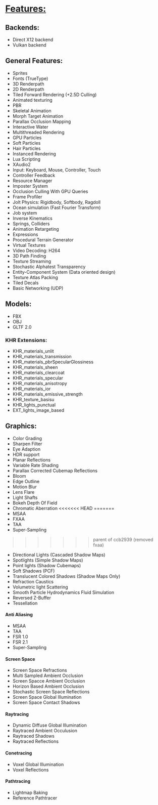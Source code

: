 # <u> Features: </u>

## Backends:

* Direct X12 backend
* Vulkan backend

## General Features:

* Sprites
* Fonts (TrueType)
* 3D Renderpath
* 2D Renderpath
* Tiled Forward Rendering (+2.5D Culling)
* Animated texturing
* PBR
* Skeletal Animation
* Morph Target Animation
* Parallax Occlusion Mapping
* Interactive Water
* Multithreaded Rendering
* GPU Particles
* Soft Particles
* Hair Particles
* Instanced Rendering
* Lua Scripting
* XAudio2
* Input: Keyboard, Mouse, Controller, Touch
* Controller Feedback
* Resource Manager
* Imposter System
* Occlusion Culling With GPU Queries
* Frame Profiler
* Jolt Physics: Rigidbody, Softbody, Ragdoll
* Ocean simulation (Fast Fourier Transform)
* Job system
* Inverse Kinematics
* Springs, Colliders
* Animation Retargeting
* Expressions
* Procedural Terrain Generator
* Virtual Textures
* Video Decoding: H264
* 3D Path Finding
* Texture Streaming
* Stochastic Alphatest Transparency
* Entity-Component System (Data oriented design)
* Texture Atlas Packing
* Tiled Decals
* Basic Networking (UDP)

## Models:

* FBX
* OBJ
* GLTF 2.0 

### KHR Extensions:
* KHR_materials_unlit
* KHR_materials_transmission
* KHR_materials_pbrSpecularGlossiness
* KHR_materials_sheen
* KHR_materials_clearcoat
* KHR_materials_specular
* KHR_materials_anisotropy
* KHR_materials_ior
* KHR_materials_emissive_strength
* KHR_texture_basisu
* KHR_lights_punctual
* EXT_lights_image_based


## Graphics:

* Color Grading
* Sharpen Filter
* Eye Adaption
* HDR support
* Planar Reflections
* Variable Rate Shading
* Parallax Corrected Cubemap Reflections
* Bloom
* Edge Outline
* Motion Blur
* Lens Flare
* Light Shafts
* Bokeh Depth Of Field
* Chromatic Aberration
<<<<<<< HEAD
=======
* MSAA
* FXAA
* TAA
* Super-Sampling
>>>>>>> parent of ccb2939 (removed fxaa)
* Directional Lights (Cascaded Shadow Maps)
* Spotlights (Simple Shadow Maps)
* Point lights (Shadow Cubemaps)
* Soft Shadows (PCF)
* Translucent Colored Shadows (Shadow Maps Only)
* Refraction Caustics
* Volumetric light Scattering
* Smooth Particle Hydrodynamics Fluid Simulation
* Reversed Z-Buffer
* Tessellation



#### Anti Aliasing
* MSAA
* TAA
* FSR 1.0
* FSR 2.1
* Super-Sampling

#### Screen Space

* Screen Space Refractions
* Multi Sampled Ambient Occlusion
* Screen Spacce Ambient Occlusion
* Horizon Based Ambient Occlusion
* Stochastic Screen Space Reflections
* Screen Space Global Illumination
* Screen Space Contact Shadows

#### Raytracing
* Dynamic Diffuse Global Illumination
* Raytraced Ambient Occulusion
* Raytraced Shadows
* Raytraced Reflections

#### Conetracing
* Voxel Global Illumination
* Voxel Reflections

#### Pathtracing
* Lightmap Baking
* Reference Pathtracer
